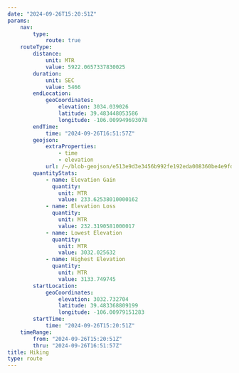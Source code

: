 ```yaml
---
date: "2024-09-26T15:20:51Z"
params:
    nav:
        type:
            route: true
    routeType:
        distance:
            unit: MTR
            value: 5922.0657337830025
        duration:
            unit: SEC
            value: 5466
        endLocation:
            geoCoordinates:
                elevation: 3034.039026
                latitude: 39.483448053586
                longitude: -106.009949693078
        endTime:
            time: "2024-09-26T16:51:57Z"
        geojson:
            extraProperties:
                - time
                - elevation
            url: /~/blob-geojson/e513e9d3e3456b992fe192eda008360be4e9fd3114d43c00ecfce87d70b59b86/geojson.json
        quantityStats:
            - name: Elevation Gain
              quantity:
                unit: MTR
                value: 233.62538010000162
            - name: Elevation Loss
              quantity:
                unit: MTR
                value: 232.3190581000017
            - name: Lowest Elevation
              quantity:
                unit: MTR
                value: 3032.025632
            - name: Highest Elevation
              quantity:
                unit: MTR
                value: 3133.749745
        startLocation:
            geoCoordinates:
                elevation: 3032.732704
                latitude: 39.483368809199
                longitude: -106.00979151283
        startTime:
            time: "2024-09-26T15:20:51Z"
    timeRange:
        from: "2024-09-26T15:20:51Z"
        thru: "2024-09-26T16:51:57Z"
title: Hiking
type: route
---
```

